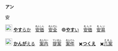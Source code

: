 **アン**

<span class="h1">安</span>

<kbd><img src="/svg/安.svg" width="22" height="22" alt="安"></kbd> [**やす**らか](https://jisho.org/search/やすらか)　<ins>[<ruby>安価<rt>あんしん</rt></ruby>](https://jisho.org/search/安心)</ins>　<ins>[<ruby>安全<rt>あんぜん</rt></ruby>](https://jisho.org/search/安全)</ins>　🟢<ins>[**やす**い](https://jisho.org/search/やすらか)</ins>　[<ruby>安価<rt>あんか</rt></ruby>](https://jisho.org/search/安価)　[<ruby>安易<rt>あんい</rt></ruby>](https://jisho.org/search/安易)

<kbd><img src="/svg/案.svg" width="22" height="22" alt="案"></kbd> [**かんが**える](https://jisho.org/search/かんがえる)　<ins>[<ruby>案内<rt>あんない</rt></ruby>](https://jisho.org/search/案内)</ins>　[<ruby>提案<rt>ていあん</rt></ruby>](https://jisho.org/search/提案)　[<ruby>案件<rt>あんけん</rt></ruby>](https://jisho.org/search/案件)　✖️[**つくえ**](https://jisho.org/search/かんがえる)　✖️[<ruby>几案<rt>きあん</rt></ruby>](https://jisho.org/search/几案)
